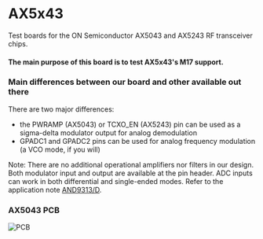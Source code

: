 # AX5x43
Test boards for the ON Semiconductor AX5043 and AX5243 RF transceiver chips.
#### The main purpose of this board is to test AX5x43's M17 support.

### Main differences between our board and other available out there
There are two major differences:
- the PWRAMP (AX5043) or TCXO_EN (AX5243) pin can be used as a sigma-delta modulator output for analog demodulation
- GPADC1 and GPADC2 pins can be used for analog frequency modulation (a VCO mode, if you will)

Note: There are no additional operational amplifiers nor filters in our design. Both modulator input and output are available at the pin header. ADC inputs can work in both differential and single-ended modes. Refer to the application note [AND9313/D](https://www.onsemi.com/pub/collateral/and9313-d.pdf).

### AX5043 PCB
![PCB](https://user-images.githubusercontent.com/44336093/145544711-7f87339f-ce2f-40c3-93e1-8d97b13a539c.png)
